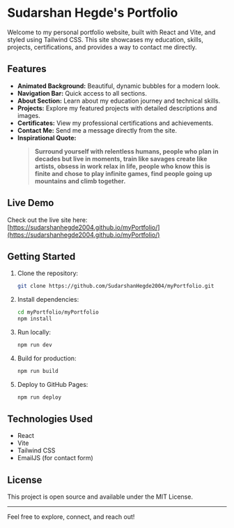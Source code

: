# Sudarshan Hegde's Portfolio

Welcome to my personal portfolio website, built with React and Vite, and styled using Tailwind CSS. This site showcases my education, skills, projects, certifications, and provides a way to contact me directly.

## Features
- **Animated Background:** Beautiful, dynamic bubbles for a modern look.
- **Navigation Bar:** Quick access to all sections.
- **About Section:** Learn about my education journey and technical skills.
- **Projects:** Explore my featured projects with detailed descriptions and images.
- **Certificates:** View my professional certifications and achievements.
- **Contact Me:** Send me a message directly from the site.
- **Inspirational Quote:**
  > **Surround yourself with relentless humans, people who plan in decades but live in moments, train like savages create like artists, obsess in work relax in life, people who know this is finite and chose to play infinite games, find people going up mountains and climb together.**

## Live Demo
Check out the live site here: [https://sudarshanhegde2004.github.io/myPortfolio/](https://sudarshanhegde2004.github.io/myPortfolio/)

## Getting Started
1. Clone the repository:
   ```bash
   git clone https://github.com/SudarshanHegde2004/myPortfolio.git
   ```
2. Install dependencies:
   ```bash
   cd myPortfolio/myPortfolio
   npm install
   ```
3. Run locally:
   ```bash
   npm run dev
   ```
4. Build for production:
   ```bash
   npm run build
   ```
5. Deploy to GitHub Pages:
   ```bash
   npm run deploy
   ```

## Technologies Used
- React
- Vite
- Tailwind CSS
- EmailJS (for contact form)

## License
This project is open source and available under the MIT License.

---

Feel free to explore, connect, and reach out!
